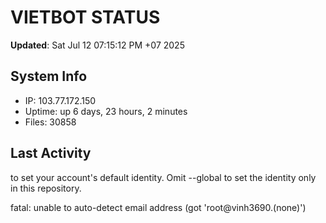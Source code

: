# VIETBOT STATUS
**Updated**: Sat Jul 12 07:15:12 PM +07 2025

## System Info
- IP: 103.77.172.150
- Uptime: up 6 days, 23 hours, 2 minutes
- Files: 30858

## Last Activity

to set your account's default identity.
Omit --global to set the identity only in this repository.

fatal: unable to auto-detect email address (got 'root@vinh3690.(none)')
